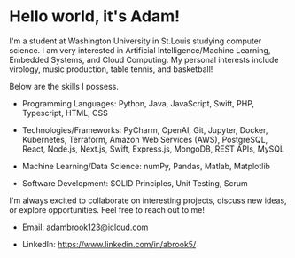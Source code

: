 # Hello world, it's Adam!
I'm a student at Washington University in St.Louis studying computer science. I am very interested in Artificial Intelligence/Machine Learning, Embedded Systems, and Cloud Computing. My personal interests include virology, music production, table tennis, and basketball!


Below are the skills I possess.

- Programming Languages: Python, Java, JavaScript, Swift, PHP, Typescript, HTML, CSS


- Technologies/Frameworks: PyCharm, OpenAI, Git, Jupyter, Docker, Kubernetes, Terraform, Amazon Web Services (AWS), PostgreSQL, React, Node.js, Next.js, Swift, Express.js, MongoDB, REST APIs, MySQL


- Machine Learning/Data Science: numPy, Pandas, Matlab, Matplotlib


- Software Development: SOLID Principles, Unit Testing, Scrum

 
I'm always excited to collaborate on interesting projects, discuss new ideas, or explore opportunities. Feel free to reach out to me!


- Email: adambrook123@icloud.com


- LinkedIn: https://www.linkedin.com/in/abrook5/


 
